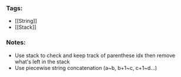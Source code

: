 ### Tags:
- [[String]]
- [[Stack]]
### Notes:
- Use stack to check and keep track of parenthese idx then remove what's left in the stack
- Use piecewise string concatenation (a~b, b+1~c, c+1~d...)